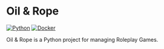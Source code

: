 # Oil &amp; Rope

[![Python](https://img.shields.io/badge/Python-3.6+-green.svg?style=flat-square)](https://www.python.org/downloads/)
[![Docker](https://img.shields.io/badge/Docker-latest-blue.svg?style=flat-square)](https://docs.docker.com/)

Oil &amp; Rope is a Python project for managing Roleplay Games.


